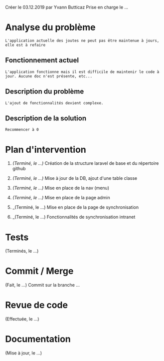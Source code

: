 Créer le 03.12.2019 par Yvann Butticaz
Prise en charge le ...

# Analyse du problème
    L'application actuelle des joutes ne peut pas être maintenue à jours, elle est à refaire 

## Fonctionnement actuel
    L'application fonctionne mais il est difficile de maintenir le code à jour. Aucune doc n'est présente, etc...

## Description du problème
    L'ajout de fonctionnalités devient complexe.

## Description de la solution
    Recommencer à 0

# Plan d'intervention

1. _(Terminé, le ...)_ Création de la structure laravel de base et du répertoire github

2. _(Terminé, le ...)_ Mise à jour de la DB, ajout d'une table classe

3. _(Terminé, le ...)_ Mise en place de la nav (menu)

4. _(Terminé, le ...)_ Mise en place de la page admin

5. _(Terminé, le ...) Mise en place de la page de synchronisation 

6. _(Terminé, le ...) Fonctionnalités de synchronisation intranet



# Tests

(Terminés, le ...)

# Commit / Merge

(Fait, le ...) Commit sur la branche ...

# Revue de code

(Effectuée, le ...)

# Documentation

(Mise à jour, le ...)
